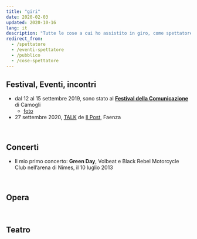 ```yaml
---
title: "giri"
date: 2020-02-03
updated: 2020-10-16
lang: it
description: "Tutte le cose a cui ho assistito in giro, come spettatore, fan entusiasta, ascoltatore appassionato, studente curioso, insomma, ogni possibile variabile che mi rendeva uno che sta davanti al palco, non dietro come al solito"
redirect_from:
  - /spettatore
  - /eventi-spettatore
  - /pubblico
  - /cose-spettatore
---
```

## Festival, Eventi, incontri

- dal 12 al 15 settembre 2019, sono stato al [**Festival della Comunicazione**](http://www.festivalcomunicazione.it/) di Camogli
	- [foto](https://www.flickr.com/photos/tommiboom/albums/72157710867691378)
- 27 settembre 2020, [TALK](https://ilpost.it/talk-2) de [Il Post](https://ilpost.it), Faenza

<br>

## Concerti

- Il mio primo concerto: **Green Day**, Volbeat e Black Rebel Motorcycle Club nell’arena di Nimes, il 10 luglio 2013

<br>

## Opera

<br>

## Teatro
